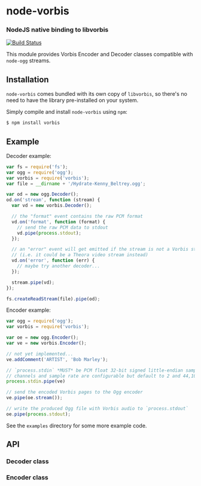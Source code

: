 node-vorbis
========
### NodeJS native binding to libvorbis
[![Build Status](https://travis-ci.org/TooTallNate/node-vorbis.svg?branch=master)](https://travis-ci.org/TooTallNate/node-vorbis)

This module provides Vorbis Encoder and Decoder classes compatible with `node-ogg`
streams.

Installation
------------

`node-vorbis` comes bundled with its own copy of `libvorbis`, so
there's no need to have the library pre-installed on your system.

Simply compile and install `node-vorbis` using `npm`:

``` bash
$ npm install vorbis
```


Example
-------

Decoder example:

``` javascript
var fs = require('fs');
var ogg = require('ogg');
var vorbis = require('vorbis');
var file = __dirname + '/Hydrate-Kenny_Beltrey.ogg';

var od = new ogg.Decoder();
od.on('stream', function (stream) {
  var vd = new vorbis.Decoder();

  // the "format" event contains the raw PCM format
  vd.on('format', function (format) {
    // send the raw PCM data to stdout
    vd.pipe(process.stdout);
  });

  // an "error" event will get emitted if the stream is not a Vorbis stream
  // (i.e. it could be a Theora video stream instead)
  vd.on('error', function (err) {
    // maybe try another decoder...
  });

  stream.pipe(vd);
});

fs.createReadStream(file).pipe(od);
```

Encoder example:

``` javascript
var ogg = require('ogg');
var vorbis = require('vorbis');

var oe = new ogg.Encoder();
var ve = new vorbis.Encoder();

// not yet implemented...
ve.addComment('ARTIST', 'Bob Marley');

// `process.stdin` *MUST* be PCM float 32-bit signed little-endian samples.
// channels and sample rate are configurable but default to 2 and 44,100hz.
process.stdin.pipe(ve)

// send the encoded Vorbis pages to the Ogg encoder
ve.pipe(oe.stream());

// write the produced Ogg file with Vorbis audio to `process.stdout`
oe.pipe(process.stdout);
```

See the `examples` directory for some more example code.

API
---

### Decoder class


### Encoder class
